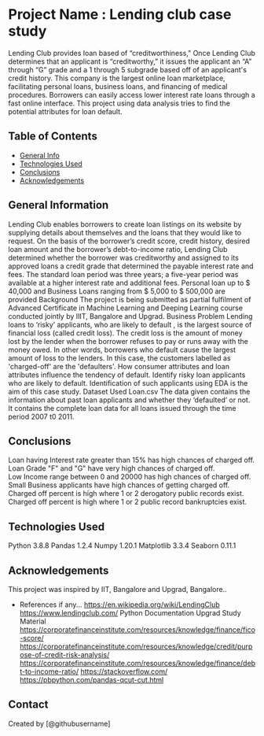 # Project Name : Lending club case study
Lending Club provides loan based of  “creditworthiness," Once Lending Club determines that an applicant is “creditworthy,” it issues the applicant an “A” through “G” grade and a 1 through 5 subgrade based off of an applicant's credit history. This company is the largest online loan marketplace, facilitating personal loans, business loans, and financing of medical procedures. Borrowers can easily access lower interest rate loans through a fast online interface. This project using data analysis tries to find the potential attributes for loan default.


## Table of Contents
* [General Info](#general-information)
* [Technologies Used](#technologies-used)
* [Conclusions](#conclusions)
* [Acknowledgements](#acknowledgements)


## General Information
Lending Club enables borrowers to create loan listings on its website by supplying details about themselves and the loans that they would like to request.  On the basis of the borrower’s credit score, credit history, desired loan amount and the borrower’s debt-to-income ratio, Lending Club determined whether the borrower was creditworthy and assigned to its approved loans a credit grade that determined the payable interest rate and fees. The standard loan period was three years; a five-year period was available at a higher interest rate and additional fees. Personal loan up to $ 40,000 and Business Loans ranging from $ 5,000 to $ 500,000 are provided
Background
The project is being submitted as partial fulfilment of Advanced Certificate in Machine Learning and Deeping Learning course conducted jointly by IIIT, Bangalore and Upgrad.
Business Problem 
Lending loans to ‘risky’ applicants, who are likely to default ,  is the largest source of financial loss (called credit loss). The credit loss is the amount of money lost by the lender when the borrower refuses to pay or runs away with the money owed. In other words, borrowers who default cause the largest amount of loss to the lenders. In this case, the customers labelled as 'charged-off' are the 'defaulters'.
How consumer attributes and loan attributes influence the tendency of default.
Identify risky loan applicants who are likely to default.  Identification of such applicants using EDA is the aim of this case study.
Dataset Used
Loan.csv
The data given contains the information about past loan applicants and whether they ‘defaulted’ or not.  It contains the complete loan data for all loans issued through the time period 2007 t0 2011.



## Conclusions
Loan having Interest rate greater than 15% has high chances of charged off.
Loan Grade "F" and "G" have very high chances of charged off.                               
Low Income range between 0 and 20000 has high chances of charged off.
Small Business applicants have high chances of getting charged off.
Charged off percent is high where 1 or 2 derogatory public records exist.
Charged off percent is high where 1 or 2 public record bankruptcies exist.

## Technologies Used
Python 	3.8.8
Pandas 	1.2.4
Numpy 	1.20.1
Matplotlib 	3.3.4
Seaborn 	0.11.1


## Acknowledgements
This project was inspired by IIT, Bangalore and Upgrad, Bangalore..
- References if any...
https://en.wikipedia.org/wiki/LendingClub
https://www.lendingclub.com/
Python Documentation
Upgrad Study Material
https://corporatefinanceinstitute.com/resources/knowledge/finance/fico-score/
https://corporatefinanceinstitute.com/resources/knowledge/credit/purpose-of-credit-risk-analysis/
https://corporatefinanceinstitute.com/resources/knowledge/finance/debt-to-income-ratio/
https://stackoverflow.com/
https://pbpython.com/pandas-qcut-cut.html



## Contact
Created by [@githubusername] 
